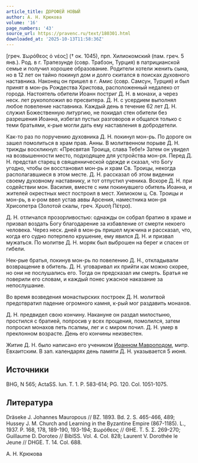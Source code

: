 ```yaml
---
article_title: ДОРОФЕЙ НОВЫЙ
author: А. Н. Крюкова
volume: '16'
page_numbers: '43'
source_url: https://pravenc.ru/text/180301.html
downloaded_at: '2025-10-13T11:58:36Z'
---
```


[греч. Ϫωρόθεος ὁ νέος] († ок. 1045), прп. Хилиокомский (пам. греч. 5 янв.). Род. в г. Трапезунде (совр. Трабзон, Турция) в патрицианской семье и получил хорошее образование. Родители хотели женить сына, но в 12 лет он тайно покинул дом и долго скитался в поисках духовного наставника. Наконец он пришел в г. Амис (совр. Самсун, Турция) и был принят в мон-рь Рождества Христова, расположенный недалеко от города. Настоятель обители Иоанн постриг Д. Н. в монахи, а через неск. лет рукоположил во пресвитера. Д. Н. с усердием выполнял любое повеление наставника. Каждый день в течение 62 лет Д. Н. служил Божественную литургию, не покидал стен обители без разрешения Иоанна, избегал пустых разговоров и общался только с теми братьями, к-рые могли дать ему наставления в добродетели.

Как-то раз по поручению духовника Д. Н. покинул мон-рь. По дороге он зашел помолиться в храм прав. Анны. В молитвенном порыве Д. Н. трижды воскликнул: «Пресвятая Троица, слава Тебе!» Затем он увидел на возвышенности место, подходящее для устройства мон-ря. Перед Д. Н. предстал старец в священнической одежде и сказал, что Богу угодно, чтобы он восстановил мон-рь и храм Св. Троицы, некогда располагавшиеся в этом месте. Д. Н. рассказал об этом видении своему духовному наставнику, и тот отпустил ученика. Вскоре Д. Н. при содействии мон. Василия, вместе с ним покинувшего обитель Иоанна, и жителей окрестных мест построил в мест. Хилиоком ц. Св. Троицы и мон-рь, в к-ром ввел устав аввы Арсения, наместника мон-ря Хрисопетра (Золотой скалы, греч. Χρυσὴ Πέτρα).

Д. Н. отличался прозорливостью: однажды он собрал братию в храме и призвал воздать Богу благодарение за избавление от смерти некоего человека. Через неск. дней в мон-рь пришел мужчина и рассказал, что, когда его судно потерпело крушение, ему явился Д. Н. и призвал мужаться. По молитве Д. Н. моряк был выброшен на берег и спасен от гибели.

Нек-рые братья, покинув мон-рь по повелению Д. Н., откладывали возвращение в обитель. Д. Н. уговаривал их прийти как можно скорее, но они не послушались его. Тогда он предсказал им смерть. Братья не поверили его словам, и каждый понес ужасное наказание за непослушание.

Во время возведения монастырских построек Д. Н. молитвой предотвратил падение огромного камня, к-рый мог раздавить монахов.

Д. Н. предвидел свою кончину. Накануне он раздал милостыню, простился с братией, попросив у всех прощения, помолился, затем попросил монахов петь псалмы, лег и с миром почил. Д. Н. умер в преклонном возрасте. День его кончины неизвестен.

Житие Д. Н. было написано его учеником [Иоанном Мавроподом](<https://pravenc.ru/text/Иоанном Мавроподом.html>), митр. Евхаитским. В зап. календарях день памяти Д. Н. указывается 5 июня.

## Источники

BHG, N 565; ActaSS. Iun. T. 1. P. 583-614; PG. 120. Col. 1051-1075.

## Литература

Dräseke J. Johannes Mauropous // BZ. 1893. Bd. 2. S. 465-466, 489; Hussey J. M. Church and Learning in the Byzantine Empire (867-1185). L., 1937. P. 168, 178, 189-190, 193-194; Ϫωρόθεος // ΘΗΕ. Τ. 5. Σ. 269-270; Guillaume D. Doroteo // BiblSS. Vol. 4. Col. 828; Laurent V. Dorothée le Jeune // DHGE. T. 14. Col. 688.

А. Н. Крюкова
